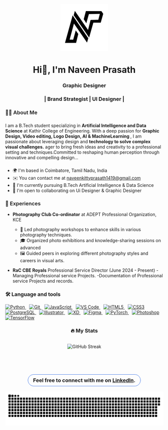 <div align="center">
  <img height="150" src="./assets/Logo_Base.png" alt="Naveen Prasath Logo"  />
</div>

###


###

<h1 align="center">Hi👋, I'm Naveen Prasath</h1>

###
<h3 align="center">Graphic Designer</h3>

<h3 align="center">|  Brand Strategist  |  UI Designer |</h3>


<h3 align="left" style="font-weight:600;">👩‍💻  About Me</h3>

###

<p align="left">
I am a B.Tech student specializing in <strong>Artificial Intelligence and Data Science</strong> at Kathir College of Engineering. With a deep passion for <strong>Graphic Design, Video editing, Logo Design, AI & MachineLearning </strong>, I am passionate about leveraging design and <strong>technology to solve complex visual challenges.</strong> ager to bring fresh ideas and creativity to a professional setting and techniques.Committed to reshaping human perception through innovative and compelling design...
</p>

###

* 🌍  I'm based in Coimbatore, Tamil Nadu, India
* ✉️  You can contact me at [naveenkittyprasath1419@gmail.com](mailto:naveenkittyprasath1419@gmail.com)
* 🧠  I'm currently pursuing B.Tech Artificial Intelligence & Data Science
* 🤝  I'm open to collaborating on Ui Designer  & Graphic Designer

###

<h3 align="left" style="font-weight:600;">📌 Experiences</h3>

- **Photography Club Co-ordinator** at ADEPT Professional Organization, KCE
  - 📸 Led photography workshops to enhance skills in various photography techniques.
  - 🎓 Organized photo exhibitions and knowledge-sharing sessions on advanced
  - 🖼️ Guided peers in exploring different photography styles and careers in visual arts.

- **RaC CBE Royals** Professional Service Director (June 2024 - Present)
  -Managing Professional service Projects.
  -Documentation of Professional service Projects and records.

<h3 align="left">🛠 Language and tools</h3>

<p align="left">
  <a href="https://www.python.org/" target="_blank" rel="noreferrer" style="margin-right: 10px;">
    <img src="https://raw.githubusercontent.com/danielcranney/readme-generator/main/public/icons/skills/python-colored.svg" width="36" height="36" alt="Python" />
  </a>
  <a href="https://git-scm.com/" target="_blank" rel="noreferrer" style="margin-right: 10px;">
    <img src="https://raw.githubusercontent.com/danielcranney/readme-generator/main/public/icons/skills/git-colored.svg" width="36" height="36" alt="Git" />
  </a>
  <a href="https://developer.mozilla.org/en-US/docs/Web/JavaScript" target="_blank" rel="noreferrer" style="margin-right: 10px;">
    <img src="https://raw.githubusercontent.com/danielcranney/readme-generator/main/public/icons/skills/javascript-colored.svg" width="36" height="36" alt="JavaScript" />
  </a>
  <a href="https://code.visualstudio.com/" target="_blank" rel="noreferrer" style="margin-right: 10px;">
    <img src="https://raw.githubusercontent.com/danielcranney/readme-generator/main/public/icons/skills/visualstudiocode.svg" width="36" height="36" alt="VS Code" />
  </a>
  <a href="https://developer.mozilla.org/en-US/docs/Glossary/HTML5" target="_blank" rel="noreferrer" style="margin-right: 10px;">
    <img src="https://raw.githubusercontent.com/danielcranney/readme-generator/main/public/icons/skills/html5-colored.svg" width="36" height="36" alt="HTML5" />
  </a>
  <a href="https://www.w3.org/TR/CSS/#css" target="_blank" rel="noreferrer" style="margin-right: 10px;">
    <img src="https://raw.githubusercontent.com/danielcranney/readme-generator/main/public/icons/skills/css3-colored.svg" width="36" height="36" alt="CSS3" />
  </a>
  <a href="https://www.postgresql.org/" target="_blank" rel="noreferrer" style="margin-right: 10px;">
    <img src="https://raw.githubusercontent.com/danielcranney/readme-generator/main/public/icons/skills/postgresql-colored.svg" width="36" height="36" alt="PostgreSQL" />
  </a>
  <a href="https://www.adobe.com/uk/products/illustrator.html" target="_blank" rel="noreferrer" style="margin-right: 10px;">
    <img src="https://raw.githubusercontent.com/danielcranney/readme-generator/main/public/icons/skills/illustrator-colored.svg" width="36" height="36" alt="Illustrator" />
  </a>
  <a href="https://www.adobe.com/uk/products/xd.html" target="_blank" rel="noreferrer" style="margin-right: 10px;">
    <img src="https://raw.githubusercontent.com/danielcranney/readme-generator/main/public/icons/skills/xd-colored.svg" width="36" height="36" alt="XD" />
  </a>
  <a href="https://www.figma.com/" target="_blank" rel="noreferrer" style="margin-right: 10px;">
    <img src="https://raw.githubusercontent.com/danielcranney/readme-generator/main/public/icons/skills/figma-colored.svg" width="36" height="36" alt="Figma" />
  </a>
  <a href="https://pytorch.org/" target="_blank" rel="noreferrer" style="margin-right: 10px;">
    <img src="https://raw.githubusercontent.com/danielcranney/readme-generator/main/public/icons/skills/pytorch-colored.svg" width="36" height="36" alt="PyTorch" />
  </a>
  <a href="https://www.adobe.com/products/photoshop.html" target="_blank" rel="noreferrer" style="margin-right: 10px;">
    <img src="https://raw.githubusercontent.com/danielcranney/readme-generator/main/public/icons/skills/photoshop-colored.svg" width="36" height="36" alt="Photoshop" />
  </a>
  <a href="https://www.tensorflow.org/" target="_blank" rel="noreferrer" style="margin-right: 10px;">
    <img src="https://raw.githubusercontent.com/danielcranney/readme-generator/main/public/icons/skills/tensorflow-colored.svg" width="36" height="36" alt="TensorFlow" />
  </a>
</p>


###

<div align="center" style="margin-top: 5rem color:#3d3d3d;">
    <h3 align="center" style="margin-bottom: 2rem;">🔥 My Stats</h3>
    <img src="https://github-readme-streak-stats.herokuapp.com/?user=NaveenKitty14" alt="GitHub Streak">
</div>


</div>


<div align="center" style="margin-top: 5rem;">
<h3 align="center" style="border: 1px solid #326ce5; border-radius: 10rem; padding: 0.5rem 1rem; width: max-content;">Feel free to connect with me on <a href="www.linkedin.com/in/naveen-prasath144">LinkedIn</a>.</h3>


<p align="center">
 <img width="1000" src="assets/github-snake.svg" alt="snake"/>
</p>


###
